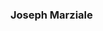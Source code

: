 ### Joseph Marziale

<!--
**jjmarzia/jjmarzia** is a ✨ _special_ ✨ repository because its `README.md` (this file) appears on your GitHub profile.

